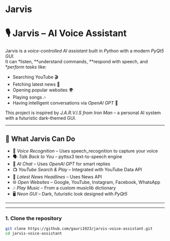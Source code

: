 # Jarvis
# 🎙 Jarvis – AI Voice Assistant  

Jarvis is a *voice-controlled AI assistant* built in *Python* with a modern *PyQt5 GUI*.  
It can *listen, **understand commands, **respond with speech, and **perform tasks* like:  
- Searching YouTube 🎬  
- Fetching latest news 📰  
- Opening popular websites 🌍  
- Playing songs 🎶  
- Having intelligent conversations via *OpenAI GPT* 🤖  

This project is inspired by *J.A.R.V.I.S from Iron Man* – a personal AI system with a futuristic dark-themed GUI.  

---

## 🚀 What Jarvis Can Do  
- 🎤 *Voice Recognition* – Uses speech_recognition to capture your voice  
- 🗣 *Talk Back to You* – pyttsx3 text-to-speech engine  
- 🤖 *AI Chat* – Uses *OpenAI GPT* for smart replies  
- 📺 *YouTube Search & Play* – Integrated with YouTube Data API  
- 📰 *Latest News Headlines* – Uses News API  
- 🌐 *Open Websites* – Google, YouTube, Instagram, Facebook, WhatsApp  
- 🎶 *Play Music* – From a custom musiclib dictionary  
- 🖥 *Neon GUI* – Dark, futuristic look designed with *PyQt5*  

---
---

 

### 1. Clone the repository  
```bash
git clone https://github.com/gauri1923/jarvis-voice-assistant.git
cd jarvis-voice-assistant
